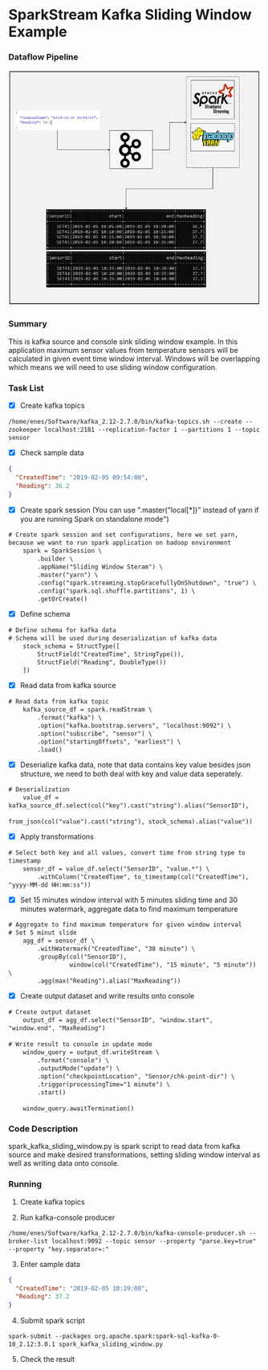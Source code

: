 # SparkStream Kafka Sliding Window Example
### Dataflow Pipeline
![](pipeline.JPG)

### Summary

This is kafka source and console sink sliding window example. In this application maximum sensor values from temperature sensors will be calculated in given event time window interval. Windows will be overlapping which means we will need to use sliding window configuration.

### Task List

- [x] Create kafka topics
```
/home/enes/Software/kafka_2.12-2.7.0/bin/kafka-topics.sh --create --zookeeper localhost:2181 --replication-factor 1 --partitions 1 --topic sensor
```
- [x] Check sample data

```json
{
  "CreatedTime": "2019-02-05 09:54:00",
  "Reading": 36.2
}
```
- [x] Create spark session (You can use ".master("local[*])" instead of yarn if you are running Spark on standalone mode")
```
# Create spark session and set configurations, here we set yarn, because we want to run spark application on hadoop environment
    spark = SparkSession \
        .builder \
        .appName("Sliding Window Steram") \
        .master("yarn") \
        .config("spark.streaming.stopGracefullyOnShutdown", "true") \
        .config("spark.sql.shuffle.partitions", 1) \
        .getOrCreate()
```
- [x] Define schema
```
# Define schema for kafka data
# Schema will be used during deserialization of kafka data
    stock_schema = StructType([
        StructField("CreatedTime", StringType()),
        StructField("Reading", DoubleType())
    ])
```
- [x] Read data from kafka source
```
# Read data from kafka topic
    kafka_source_df = spark.readStream \
        .format("kafka") \
        .option("kafka.bootstrap.servers", "localhost:9092") \
        .option("subscribe", "sensor") \
        .option("startingOffsets", "earliest") \
        .load()

```
- [x] Deserialize kafka data, note that data contains key value besides json structure, we need to both deal with key and value data seperately.
```
# Deserialization
    value_df = kafka_source_df.select(col("key").cast("string").alias("SensorID"),
                                      from_json(col("value").cast("string"), stock_schema).alias("value"))
```

- [x] Apply transformations
```
# Select both key and all values, convert time from string type to timestamp
    sensor_df = value_df.select("SensorID", "value.*") \
        .withColumn("CreatedTime", to_timestamp(col("CreatedTime"), "yyyy-MM-dd HH:mm:ss"))

```
- [x] Set 15 minutes window interval with 5 minutes sliding time and 30 minutes watermark, aggregate data to find maximum temperature
```
# Aggregate to find maximum temperature for given window interval
# Set 5 minut slide
    agg_df = sensor_df \
        .withWatermark("CreatedTime", "30 minute") \
        .groupBy(col("SensorID"),
                 window(col("CreatedTime"), "15 minute", "5 minute")) \
        .agg(max("Reading").alias("MaxReading"))
```
- [x] Create output dataset and write results onto console
```
# Create output dataset
    output_df = agg_df.select("SensorID", "window.start", "window.end", "MaxReading")

# Write result to console in update mode
    window_query = output_df.writeStream \
        .format("console") \
        .outputMode("update") \
        .option("checkpointLocation", "Sensor/chk-point-dir") \
        .trigger(processingTime="1 minute") \
        .start()

    window_query.awaitTermination()
```

### Code Description

spark_kafka_sliding_window.py is spark script to read data from kafka source and make desired transformations, setting sliding window interval as well as writing data onto console.

### Running

1. Create kafka topics

2. Run kafka-console producer
```
/home/enes/Software/kafka_2.12-2.7.0/bin/kafka-console-producer.sh --broker-list localhost:9092 --topic sensor --property "parse.key=true" --property "key.separator=:"
```
3. Enter sample data
```json
{
  "CreatedTime": "2019-02-05 10:29:00",
  "Reading": 37.2
}
```
4. Submit spark script
```
spark-submit --packages org.apache.spark:spark-sql-kafka-0-10_2.12:3.0.1 spark_kafka_sliding_window.py
```
5. Check the result
